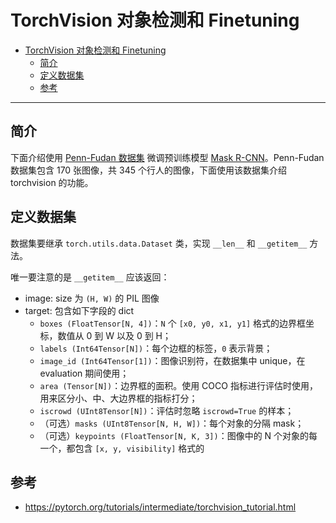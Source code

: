 # TorchVision 对象检测和 Finetuning

- [TorchVision 对象检测和 Finetuning](#torchvision-对象检测和-finetuning)
  - [简介](#简介)
  - [定义数据集](#定义数据集)
  - [参考](#参考)

***

## 简介

下面介绍使用 [Penn-Fudan 数据集](https://www.cis.upenn.edu/~jshi/ped_html/) 微调预训练模型 [Mask R-CNN](https://arxiv.org/abs/1703.06870)。Penn-Fudan 数据集包含 170 张图像，共 345 个行人的图像，下面使用该数据集介绍 torchvision 的功能。

## 定义数据集

数据集要继承 `torch.utils.data.Dataset` 类，实现 `__len__` 和 `__getitem__` 方法。

唯一要注意的是 `__getitem__` 应该返回：

- image: size 为 `(H, W)` 的 PIL 图像
- target: 包含如下字段的 dict
  - `boxes (FloatTensor[N, 4])`：`N` 个 `[x0, y0, x1, y1]` 格式的边界框坐标，数值从 0 到 W 以及 0 到 H；
  - `labels (Int64Tensor[N])`：每个边框的标签，`0` 表示背景；
  - `image_id (Int64Tensor[1])`：图像识别符，在数据集中 unique，在 evaluation 期间使用；
  - `area (Tensor[N])`：边界框的面积。使用 COCO 指标进行评估时使用，用来区分小、中、大边界框的指标打分；
  - `iscrowd (UInt8Tensor[N])`：评估时忽略 `iscrowd=True` 的样本；
  - （可选）`masks (UInt8Tensor[N, H, W])`：每个对象的分隔 mask；
  - （可选）`keypoints (FloatTensor[N, K, 3])`：图像中的 N 个对象的每一个，都包含 `[x, y, visibility]` 格式的


## 参考

- https://pytorch.org/tutorials/intermediate/torchvision_tutorial.html
